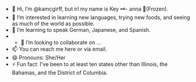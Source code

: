 - 👋 Hi, I’m @kamcgirff, but irl my name is Key 🗝️-  anna 👸(Frozen).
- 👀 I’m interested in learning new languages, trying new foods, and seeing as much of the world as possible. 
- 🌱 I’m learning to speak German, Japanese, and Spanish.
- - 💞️ I’m looking to collaborate on ...
- 📫 You can reach me here or via email.
- 😄 Pronouns: She/Her
- ⚡ Fun fact: I've been to at least ten states other than Illinois, the Bahamas, and the District of Columbia.

<!---
kamcgriff/kamcgriff is a ✨ special ✨ repository because its `README.md` (this file) appears on your GitHub profile.
You can click the Preview link to take a look at your changes.
--->
